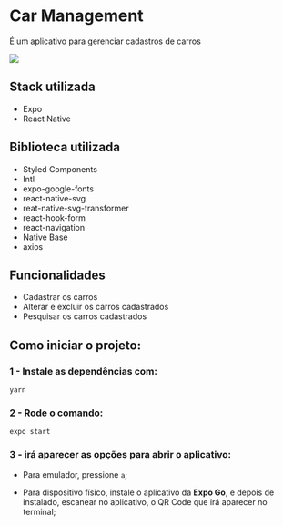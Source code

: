 
# Car Management

É um aplicativo para gerenciar cadastros de carros


![](https://github.com/willian-onuki/carManagement/tree/master/src/assets/app.gif)


## Stack utilizada

- Expo
- React Native


## Biblioteca utilizada

- Styled Components
- Intl
- expo-google-fonts
- react-native-svg
- reat-native-svg-transformer
- react-hook-form
- react-navigation
- Native Base
- axios


## Funcionalidades

- Cadastrar os carros
- Alterar e excluir os carros cadastrados
- Pesquisar os carros cadastrados


## Como iniciar o projeto:
### 1 - Instale as dependências com:

    yarn

### 2 - Rode o comando:

    expo start

### 3 - irá aparecer as opções para abrir o aplicativo:

- Para emulador, pressione `a`;

- Para dispositivo físico, instale o aplicativo da **Expo Go**, e depois de instalado, escanear no aplicativo, o QR Code que irá aparecer no terminal;
